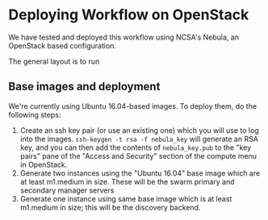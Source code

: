 # Deploying Workflow on OpenStack

We have tested and deployed this workflow using NCSA's Nebula, an
OpenStack based configuration.

The general layout is to run 

## Base images and deployment

We're currently using Ubuntu 16.04-based images. To deploy them, do
the following steps:


1. Create an ssh key pair (or use an existing one) which you will
   use to log into the images. `ssh-keygen -t rsa -f nebula_key` will
   generate an RSA key, and you can then add the contents of
   `nebula_key.pub` to the "key pairs" pane of the "Access and
   Security" section of the compute menu in OpenStack.
2. Generate two instances using the "Ubuntu 16.04" base image which
   are at least m1.medium in size. These will be the swarm primary and
   secondary manager servers
3. Generate one instance using same base image which is at least
   m1.medium in size; this will be the discovery backend.
